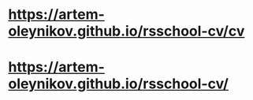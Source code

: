 # https://artem-oleynikov.github.io/rsschool-cv/cv

# https://artem-oleynikov.github.io/rsschool-cv/